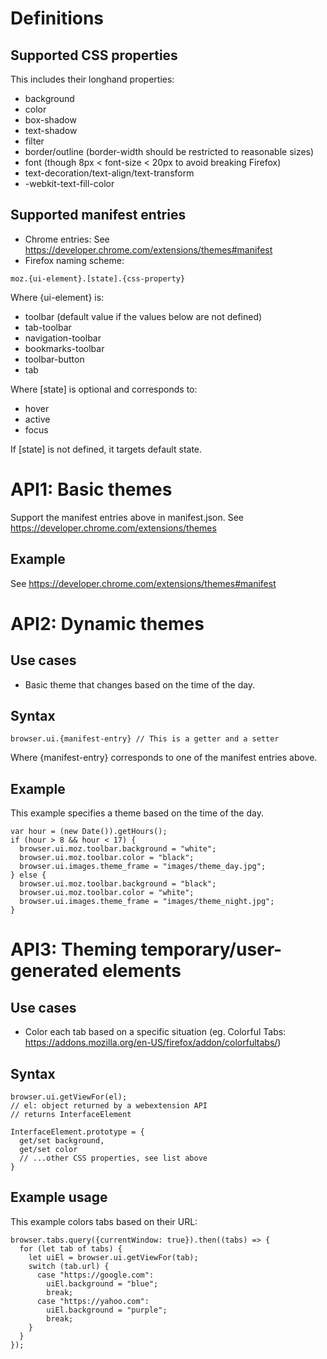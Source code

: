 # Definitions
## Supported CSS properties
This includes their longhand properties:

- background
- color
- box-shadow
- text-shadow
- filter
- border/outline (border-width should be restricted to reasonable sizes)
- font (though 8px < font-size < 20px to avoid breaking Firefox)
- text-decoration/text-align/text-transform
- -webkit-text-fill-color

## Supported manifest entries
- Chrome entries: See https://developer.chrome.com/extensions/themes#manifest
- Firefox naming scheme:

```
moz.{ui-element}.[state].{css-property}
```

Where {ui-element} is:
- toolbar (default value if the values below are not defined)
- tab-toolbar
- navigation-toolbar
- bookmarks-toolbar
- toolbar-button
- tab

Where [state] is optional and corresponds to:
- hover
- active
- focus

If [state] is not defined, it targets default state.

# API1: Basic themes
Support the manifest entries above in manifest.json. See https://developer.chrome.com/extensions/themes

## Example
See https://developer.chrome.com/extensions/themes#manifest

# API2: Dynamic themes
## Use cases
- Basic theme that changes based on the time of the day.

## Syntax
```
browser.ui.{manifest-entry} // This is a getter and a setter
```

Where {manifest-entry} corresponds to one of the manifest entries above.


## Example
This example specifies a theme based on the time of the day.
```
var hour = (new Date()).getHours();
if (hour > 8 && hour < 17) {
  browser.ui.moz.toolbar.background = "white";
  browser.ui.moz.toolbar.color = "black";
  browser.ui.images.theme_frame = "images/theme_day.jpg";
} else {
  browser.ui.moz.toolbar.background = "black";
  browser.ui.moz.toolbar.color = "white";
  browser.ui.images.theme_frame = "images/theme_night.jpg";
}
```
# API3: Theming temporary/user-generated elements
## Use cases
- Color each tab based on a specific situation (eg. Colorful Tabs: https://addons.mozilla.org/en-US/firefox/addon/colorfultabs/)

## Syntax
```
browser.ui.getViewFor(el);
// el: object returned by a webextension API
// returns InterfaceElement
```
```
InterfaceElement.prototype = {
  get/set background,
  get/set color
  // ...other CSS properties, see list above
}
```

## Example usage
This example colors tabs based on their URL:

```
browser.tabs.query({currentWindow: true}).then((tabs) => {
  for (let tab of tabs) {
    let uiEl = browser.ui.getViewFor(tab);
    switch (tab.url) {
      case "https://google.com":
        uiEl.background = "blue";
        break;
      case "https://yahoo.com":
        uiEl.background = "purple";
        break;
    }
  }
});
```

